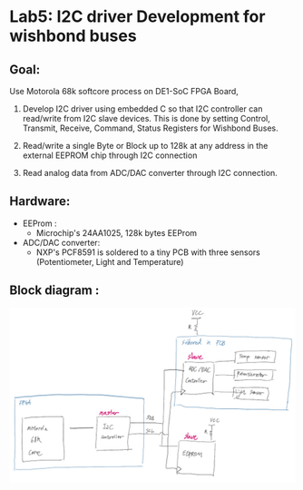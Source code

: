 # Lab5: I2C driver Development for wishbond buses


## Goal:
Use Motorola 68k softcore process on DE1-SoC FPGA Board, 
1. Develop I2C driver using embedded C so that I2C controller can read/write from I2C slave devices. This is done by setting Control, Transmit, Receive, Command, Status Registers for Wishbond Buses. 

2. Read/write a single Byte or Block up to 128k at any address in the external EEPROM chip through I2C connection

3. Read analog data from ADC/DAC converter through I2C connection.

## Hardware:
* EEProm : 
    * Microchip's 24AA1025, 128k bytes EEProm
* ADC/DAC converter: 
    * NXP's PCF8591 is soldered to a tiny PCB with three sensors (Potentiometer, Light and Temperature)

## Block diagram :

<img src="image/blockdiagram.png" >

